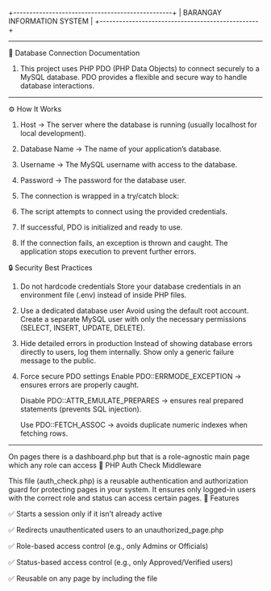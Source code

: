 +-------------------------------------------------+
|            BARANGAY INFORMATION SYSTEM          |
+-------------------------------------------------+
______________________________________________________________________________________________________________________

📌 Database Connection Documentation
1. This project uses PHP PDO (PHP Data Objects) to connect securely to a MySQL database. PDO provides a flexible and secure way to handle database interactions.
_______________________________________________________________________________________________________________________

⚙️ How It Works
1. Host → The server where the database is running (usually localhost for local development).

2. Database Name → The name of your application’s database.

3. Username → The MySQL username with access to the database.

4. Password → The password for the database user.

5. The connection is wrapped in a try/catch block:

6. The script attempts to connect using the provided credentials.

7. If successful, PDO is initialized and ready to use.

8. If the connection fails, an exception is thrown and caught. The application stops execution to prevent further errors.


🔒 Security Best Practices
1. Do not hardcode credentials
    Store your database credentials in an environment file (.env) instead of inside PHP files.

2. Use a dedicated database user
    Avoid using the default root account. Create a separate MySQL user with only the necessary permissions (SELECT, INSERT, UPDATE, DELETE).

3. Hide detailed errors in production
    Instead of showing database errors directly to users, log them internally. Show only a generic failure message to the public.

4. Force secure PDO settings
    Enable PDO::ERRMODE_EXCEPTION → ensures errors are properly caught.

    Disable PDO::ATTR_EMULATE_PREPARES → ensures real prepared statements (prevents SQL injection).

    Use PDO::FETCH_ASSOC → avoids duplicate numeric indexes when fetching rows.
_______________________________________________________________________________________________________________________

On pages there is a dashboard.php but that is a role-agnostic main page which any role can access
🔐 PHP Auth Check Middleware

This file (auth_check.php) is a reusable authentication and authorization guard for protecting pages in your system. It ensures only logged-in users with the correct role and status can access certain pages.
📌 Features

✅ Starts a session only if it isn’t already active

✅ Redirects unauthenticated users to an unauthorized_page.php

✅ Role-based access control (e.g., only Admins or Officials)

✅ Status-based access control (e.g., only Approved/Verified users)

✅ Reusable on any page by including the file